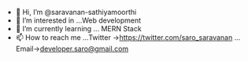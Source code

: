 - 👋 Hi, I’m @saravanan-sathiyamoorthi
- 👀 I’m interested in ...Web development
- 🌱 I’m currently learning ... MERN Stack
- 📫 How to reach me ...Twitter ->https://twitter.com/saro_saravanan ... Email->developer.saro@gmail.com 

<!---
saravanan-sathiyamoorthi/saravanan-sathiyamoorthi is a ✨ special ✨ repository because its `README.md` (this file) appears on your GitHub profile.
You can click the Preview link to take a look at your changes.
--->
